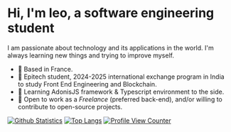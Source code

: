 # Hi, I'm leo, a software engineering student

I am passionate about technology and its applications in the world. I'm always learning new things and trying to improve myself.

- 📍 Based in France.
- 🚂 Epitech student, 2024-2025 international exchange program in India to study Front End Engineering and Blockchain.
- 🌱 Learning AdonisJS framework & Typescript environment to the side.
- 🏫 Open to work as a *Freelance* (preferred back-end), and/or willing to contribute to open-source projects.

[![Github Statistics](https://github-readme-stats.vercel.app/api?username=LeopoldSallan&count_private=true&show_icons=true&hide_border=true&theme=radical)](https://github.com/LeopoldSallan)
[![Top Langs](https://github-readme-stats.vercel.app/api/top-langs/?username=LeopoldSallan&layout=compact&count_private=true&theme=radical)](https://github.com/LeopoldSallan)
[![Profile View Counter](https://komarev.com/ghpvc/?username=LeopoldSallan)](https://github.com/LeopoldSallan)
